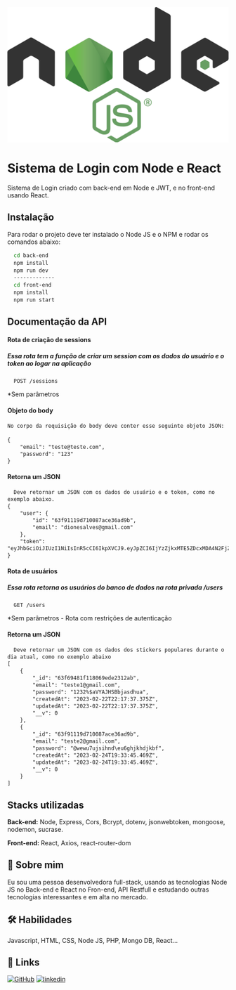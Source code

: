 
![img](./back-end/src/assets/node.png)
# Sistema de Login com Node e React

Sistema de Login criado com back-end em Node e JWT, e no front-end usando React.
## Instalação

Para rodar o projeto deve ter instalado o Node JS e o NPM e rodar os comandos abaixo:

```bash
  cd back-end
  npm install 
  npm run dev
  -------------
  cd front-end
  npm install 
  npm run start
```

## Documentação da API

#### Rota de criação de sessions
##### Essa rota tem a função de criar um session com os dados do usuário e o token ao logar na aplicação

```
  POST /sessions
```
*Sem parâmetros

#### Objeto do body 
```
No corpo da requisição do body deve conter esse seguinte objeto JSON:

{
    "email": "teste@teste.com",
    "password": "123"
}

```

#### Retorna um JSON

```
  Deve retornar um JSON com os dados do usuário e o token, como no exemplo abaixo.
{
    "user": {
        "id": "63f91119d710087ace36ad9b",
        "email": "dionesalves@gmail.com"
    },
    "token": "eyJhbGciOiJIUzI1NiIsInR5cCI6IkpXVCJ9.eyJpZCI6IjYzZjkxMTE5ZDcxMDA4N2FjZTM2YWQ5YiIsImlhdCI6MTY3NzI5NjA1NSwiZXhwIjoxNjc3OTAwODU1fQ.yEx1ytw_mFW00_CuRsl1i_pUwH1fXVkpcY3SOfgmPjw"
}
````

#### Rota de usuários
##### Essa rota retorna os usuários do banco de dados na rota privada /users
```
  GET /users
```
*Sem parâmetros - Rota com restrições de autenticação

#### Retorna um JSON

```
  Deve retornar um JSON com os dados dos stickers populares durante o dia atual, como no exemplo abaixo
[
    {
        "_id": "63f69481f118069ede2312ab",
        "email": "teste1@gmail.com",
        "password": "1232%$aVYAJHSBbjasdhua",
        "createdAt": "2023-02-22T22:17:37.375Z",
        "updatedAt": "2023-02-22T22:17:37.375Z",
        "__v": 0
    },
    {
        "_id": "63f91119d710087ace36ad9b",
        "email": "teste2@gmail.com",
        "password": "@wewu7ujsihnd\eu6ghjkhdjkbf",
        "createdAt": "2023-02-24T19:33:45.469Z",
        "updatedAt": "2023-02-24T19:33:45.469Z",
        "__v": 0
    }
]
````



## Stacks utilizadas

**Back-end:** Node, Express, Cors, Bcrypt, dotenv, jsonwebtoken, mongoose, nodemon, sucrase.

**Front-end:** React, Axios, react-router-dom

## 🚀 Sobre mim
Eu sou uma pessoa desenvolvedora full-stack, usando as tecnologias Node JS no Back-end e React no Fron-end, API Restfull e estudando outras tecnologias interessantes e em alta no mercado.

## 🛠 Habilidades
Javascript, HTML, CSS, Node JS, PHP, Mongo DB, React...

## 🔗 Links
[![GitHub](https://img.shields.io/badge/github-000?style=for-the-badge&logo=ko-fi&logoColor=white)](https://github.com/Diones25)
[![linkedin](https://img.shields.io/badge/linkedin-0A66C2?style=for-the-badge&logo=linkedin&logoColor=white)](https://www.linkedin.com/in/diones-pereira-alves-31bb3969/)

